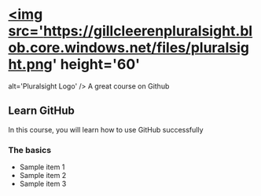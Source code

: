 # <a href='http://pluralsight.com'><img src='https://gillcleerenpluralsight.blob.core.windows.net/files/pluralsight.png' height='60'
alt='Pluralsight Logo' /></a> A great course on Github

## Learn GitHub
In this course, you will learn how to use GitHub successfully 

### The basics 
- Sample item 1
- Sample item 2
- Sample item 3
